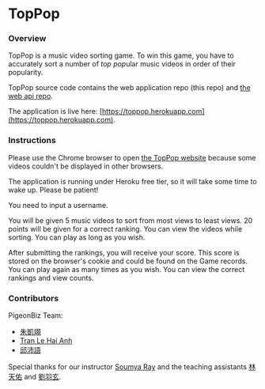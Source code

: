 # TopPop

### Overview 

TopPop is a music video sorting game. To win this game, you have to accurately sort a number of *top pop*ular music videos in order of their popularity.

TopPop source code contains the web application repo (this repo) and [the web api repo](https://github.com/PigeonBiz/TopPop-api).

The application is live here: [https://toppop.herokuapp.com](https://toppop.herokuapp.com).

### Instructions 

Please use the Chrome browser to open [the TopPop website](https://toppop.herokuapp.com) because some videos couldn't be displayed in other browsers.

The application is running under Heroku free tier, so it will take some time to wake up. Please be patient!

You need to input a username. 

You will be given 5 music videos to sort from most views to least views. 20 points will be given for a correct ranking. You can view the videos while sorting. You can play as long as you wish.

After submitting the rankings, you will receive your score. This score is stored on the browser's cookie and could be found on the Game records. You can play again as many times as you wish. You can view the correct rankings and view counts.

### Contributors

PigeonBiz Team:

- [朱凱翊](https://github.com/s28238385)
- [Tran Le Hai Anh](https://github.com/hannahguppy)
- [邱沛語](https://github.com/astridchiou)

Special thanks for our instructor [Soumya Ray](https://github.com/soumyaray) and the teaching assistants [林天佑](https://github.com/tienyulin) and [劉羽玄](https://github.com/emily1129).
